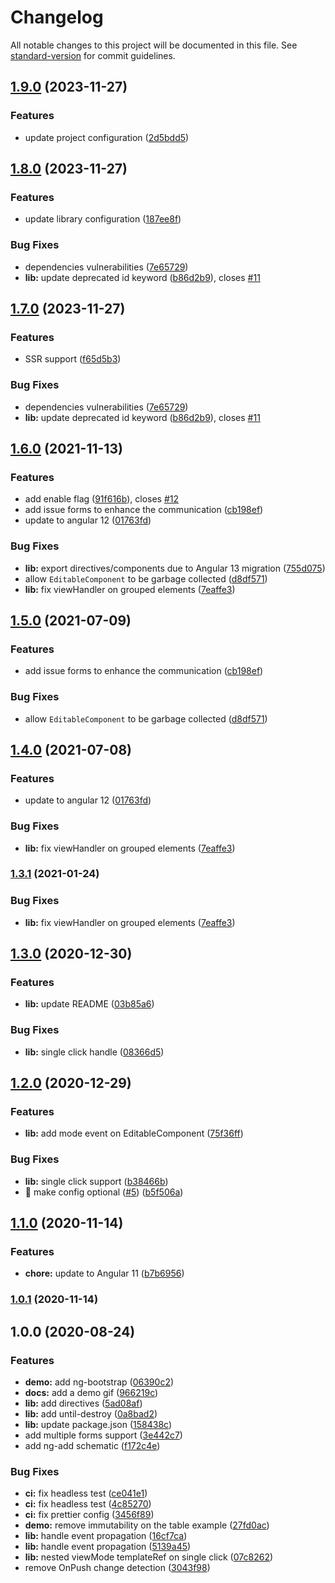 # Changelog

All notable changes to this project will be documented in this file. See [standard-version](https://github.com/conventional-changelog/standard-version) for commit guidelines.

## [1.9.0](https://github.com/ngneat/edit-in-place/compare/v1.8.0...v1.9.0) (2023-11-27)


### Features

* update project configuration ([2d5bdd5](https://github.com/ngneat/edit-in-place/commit/2d5bdd5940138b8b439adc0db1b7dae9a8176b01))

## [1.8.0](https://github.com/ngneat/edit-in-place/compare/v1.6.0...v1.8.0) (2023-11-27)


### Features

* update library configuration ([187ee8f](https://github.com/ngneat/edit-in-place/commit/187ee8f85be86e49dac998e369cdfaa19ffa13ef))


### Bug Fixes

* dependencies vulnerabilities ([7e65729](https://github.com/ngneat/edit-in-place/commit/7e657297cbdbd534ac8e68c43ab252bebaae8eda))
* **lib:** update deprecated id keyword ([b86d2b9](https://github.com/ngneat/edit-in-place/commit/b86d2b9d7c902744464e99a6748e128a8479b3d7)), closes [#11](https://github.com/ngneat/edit-in-place/issues/11)

## [1.7.0](https://github.com/ngneat/edit-in-place/compare/v1.6.0...v1.7.0) (2023-11-27)


### Features

* SSR support ([f65d5b3](https://github.com/ngneat/edit-in-place/commit/f65d5b335f1fb5b810b216a2ef8c372164318b4d))


### Bug Fixes

* dependencies vulnerabilities ([7e65729](https://github.com/ngneat/edit-in-place/commit/7e657297cbdbd534ac8e68c43ab252bebaae8eda))
* **lib:** update deprecated id keyword ([b86d2b9](https://github.com/ngneat/edit-in-place/commit/b86d2b9d7c902744464e99a6748e128a8479b3d7)), closes [#11](https://github.com/ngneat/edit-in-place/issues/11)

## [1.6.0](https://github.com/ngneat/edit-in-place/compare/v1.3.0...v1.6.0) (2021-11-13)


### Features

* add enable flag ([91f616b](https://github.com/ngneat/edit-in-place/commit/91f616b83af28a2cfb3734635b23ae31bc48cfba)), closes [#12](https://github.com/ngneat/edit-in-place/issues/12)
* add issue forms to enhance the communication ([cb198ef](https://github.com/ngneat/edit-in-place/commit/cb198ef94054254fe2bb6ad2ec8461476640f5eb))
* update to angular 12 ([01763fd](https://github.com/ngneat/edit-in-place/commit/01763fd6f4c62cb06725eced0fccc2d40406b0ed))


### Bug Fixes

* **lib:** export directives/components due to Angular 13 migration ([755d075](https://github.com/ngneat/edit-in-place/commit/755d07537cd6934504cd15405e27f115899ac590))
* allow `EditableComponent` to be garbage collected ([d8df571](https://github.com/ngneat/edit-in-place/commit/d8df571c6f66bf927366fd9ca8eed27efce4de8b))
* **lib:** fix viewHandler on grouped elements ([7eaffe3](https://github.com/ngneat/edit-in-place/commit/7eaffe3e0db13878d7236ae9ab07a48c1c4610e7))

## [1.5.0](https://github.com/ngneat/edit-in-place/compare/v1.4.0...v1.5.0) (2021-07-09)


### Features

* add issue forms to enhance the communication ([cb198ef](https://github.com/ngneat/edit-in-place/commit/cb198ef94054254fe2bb6ad2ec8461476640f5eb))


### Bug Fixes

* allow `EditableComponent` to be garbage collected ([d8df571](https://github.com/ngneat/edit-in-place/commit/d8df571c6f66bf927366fd9ca8eed27efce4de8b))

## [1.4.0](https://github.com/ngneat/edit-in-place/compare/v1.3.0...v1.4.0) (2021-07-08)


### Features

* update to angular 12 ([01763fd](https://github.com/ngneat/edit-in-place/commit/01763fd6f4c62cb06725eced0fccc2d40406b0ed))


### Bug Fixes

* **lib:** fix viewHandler on grouped elements ([7eaffe3](https://github.com/ngneat/edit-in-place/commit/7eaffe3e0db13878d7236ae9ab07a48c1c4610e7))

### [1.3.1](https://github.com/ngneat/edit-in-place/compare/v1.3.0...v1.3.1) (2021-01-24)


### Bug Fixes

* **lib:** fix viewHandler on grouped elements ([7eaffe3](https://github.com/ngneat/edit-in-place/commit/7eaffe3e0db13878d7236ae9ab07a48c1c4610e7))

## [1.3.0](https://github.com/ngneat/edit-in-place/compare/v1.2.0...v1.3.0) (2020-12-30)


### Features

* **lib:** update README ([03b85a6](https://github.com/ngneat/edit-in-place/commit/03b85a60265cf4130c4babc4d6174f8902a32ce1))


### Bug Fixes

* **lib:** single click handle ([08366d5](https://github.com/ngneat/edit-in-place/commit/08366d56f688fd65490993f1230f5f1b97d7cdbe))

## [1.2.0](https://github.com/ngneat/edit-in-place/compare/v1.1.0...v1.2.0) (2020-12-29)


### Features

* **lib:** add mode event on EditableComponent ([75f36ff](https://github.com/ngneat/edit-in-place/commit/75f36fffe4b12b34b439440d26cb58c475112f02))


### Bug Fixes

* **lib:** single click support ([b38466b](https://github.com/ngneat/edit-in-place/commit/b38466b3f6a1861c097718847106303c063c63d2))
* 🐛 make config optional ([#5](https://github.com/ngneat/edit-in-place/issues/5)) ([b5f506a](https://github.com/ngneat/edit-in-place/commit/b5f506a9d801765e0dedd5040ec9e61cc073dc12))

## [1.1.0](https://github.com/ngneat/edit-in-place/compare/v1.0.1...v1.1.0) (2020-11-14)


### Features

* **chore:** update to Angular 11 ([b7b6956](https://github.com/ngneat/edit-in-place/commit/b7b6956643e9898e67aba6557ef4e4603a65881c))

### [1.0.1](https://github.com/ngneat/edit-in-place/compare/v1.0.0...v1.0.1) (2020-11-14)

## 1.0.0 (2020-08-24)


### Features

* **demo:** add ng-bootstrap ([06390c2](https://github.com/ngneat/edit-in-place/commit/06390c2cf4ed50c507e48373cc3efbe39e8f4188))
* **docs:** add a demo gif ([966219c](https://github.com/ngneat/edit-in-place/commit/966219c765c707c1b77f3ee89de9ed26e5344a44))
* **lib:** add directives ([5ad08af](https://github.com/ngneat/edit-in-place/commit/5ad08af15f1146d25167151ded5ac90330d00b49))
* **lib:** add until-destroy ([0a8bad2](https://github.com/ngneat/edit-in-place/commit/0a8bad2cd383ad5d3be21818d05876238097843f))
* **lib:** update package.json ([158438c](https://github.com/ngneat/edit-in-place/commit/158438c4b0236a587e3d1dbe6cedcc96e8fd70f2))
* add multiple forms support ([3e442c7](https://github.com/ngneat/edit-in-place/commit/3e442c7f8a18068ab5dace600063b339c3b96346))
* add ng-add schematic ([f172c4e](https://github.com/ngneat/edit-in-place/commit/f172c4e49bf2f9d91bfe658aa4da49b37194a419))


### Bug Fixes

* **ci:** fix headless test ([ce041e1](https://github.com/ngneat/edit-in-place/commit/ce041e163c76b3db7b4bc116b91fcc59eac42df4))
* **ci:** fix headless test ([4c85270](https://github.com/ngneat/edit-in-place/commit/4c85270f300a8c39182fa8b059131d6863542a21))
* **ci:** fix prettier config ([3456f89](https://github.com/ngneat/edit-in-place/commit/3456f897656b6d49df73d5418a7e4a81a4f47fb9))
* **demo:** remove immutability on the table example ([27fd0ac](https://github.com/ngneat/edit-in-place/commit/27fd0ac054cfb47d51f56e3be4468163e2ef1b3a))
* **lib:** handle event propagation ([16cf7ca](https://github.com/ngneat/edit-in-place/commit/16cf7ca3ea1ca341e839b2ec0edc4c7be0b598eb))
* **lib:** handle event propagation ([5139a45](https://github.com/ngneat/edit-in-place/commit/5139a45cb5203b77b8035a967ce6d7ca66e84074))
* **lib:** nested viewMode templateRef on single click ([07c8262](https://github.com/ngneat/edit-in-place/commit/07c8262bb3d7a262b04c33f02d56921dcdc88c9a))
* remove OnPush change detection ([3043f98](https://github.com/ngneat/edit-in-place/commit/3043f987937f47ca0582f5275373f668012698ca))
